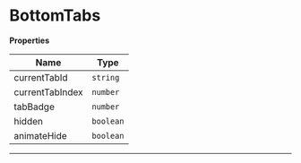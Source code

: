 <h1>BottomTabs</h1>

**Properties**

| Name | Type |
| --- | --- |
| currentTabId | <code>string</code> | 
| currentTabIndex | <code>number</code> | 
| tabBadge | <code>number</code> | 
| hidden | <code>boolean</code> | 
| animateHide | <code>boolean</code> | 


* * *

